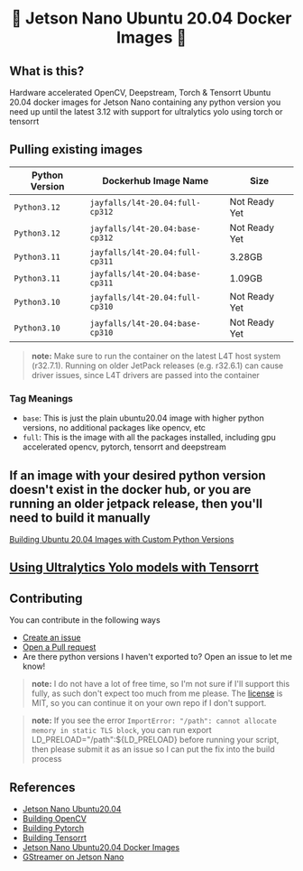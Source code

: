 <h1 align="center">🐳 Jetson Nano Ubuntu 20.04 Docker Images 🐳</h1>

## What is this?

Hardware accelerated OpenCV, Deepstream, Torch & Tensorrt Ubuntu 20.04 docker images for Jetson Nano containing any python version you need up until the latest 3.12 with support for ultralytics yolo using torch or tensorrt

## Pulling existing images

| Python Version | Dockerhub Image Name             | Size          |
|----------------|----------------------------------|---------------|
| `Python3.12`   | `jayfalls/l4t-20.04:full-cp312`  | Not Ready Yet |
| `Python3.12`   | `jayfalls/l4t-20.04:base-cp312`  | Not Ready Yet |
| `Python3.11`   | `jayfalls/l4t-20.04:full-cp311`  | 3.28GB        |
| `Python3.11`   | `jayfalls/l4t-20.04:base-cp311`  | 1.09GB        |
| `Python3.10`   | `jayfalls/l4t-20.04:full-cp310`  | Not Ready Yet |
| `Python3.10`   | `jayfalls/l4t-20.04:base-cp310`  | Not Ready Yet |

>  **note:** Make sure to run the container on the latest L4T host system (r32.7.1). Running on older JetPack releases (e.g. r32.6.1) can cause driver issues, since L4T drivers are passed into the container

### Tag Meanings
- `base`: This is just the plain ubuntu20.04 image with higher python versions, no additional packages like opencv, etc
- `full`: This is the image with all the packages installed, including gpu accelerated opencv, pytorch, tensorrt and deepstream

## If an image with your desired python version doesn't exist in the docker hub, or you are running an older jetpack release, then you'll need to build it manually

[Building Ubuntu 20.04 Images with Custom Python Versions](./documentation/building_manually.md)

## [Using Ultralytics Yolo models with Tensorrt](./documentation/ultralytics.md)

## Contributing

You can contribute in the following ways

- [Create an issue](https://github.com/jayfalls/jetson_nano_ubuntu20_docker/issues/new)
- [Open a Pull request](https://github.com/jayfalls/jetson_nano_ubuntu20_docker/pulls)
- Are there python versions I haven't exported to? Open an issue to let me know!

>  **note:** I do not have a lot of free time, so I'm not sure if I'll support this fully, as such don't expect too much from me please. The [license](./LICENSE) is MIT, so you can continue it on your own repo if I don't support.

>  **note:** If you see the error `ImportError: "/path": cannot allocate memory in static TLS block`, you can run export LD_PRELOAD="/path":${LD_PRELOAD} before running your script, then please submit it as an issue so I can put the fix into the build process

## References

- [Jetson Nano Ubuntu20.04](https://github.com/timongentzsch/Jetson_Ubuntu20_Images)
- [Building OpenCV](https://qengineering.eu/install-opencv-on-jetson-nano.html)
- [Building Pytorch](https://qengineering.eu/install-pytorch-on-jetson-nano.html)
- [Building Tensorrt](https://github.com/NVIDIA/TensorRT/tree/8.2.1?tab=readme-ov-file)
- [Jetson Nano Ubuntu20.04 Docker Images](https://github.com/timongentzsch/Jetson_Ubuntu20_Images)
- [GStreamer on Jetson Nano](https://docs.nvidia.com/metropolis/deepstream/6.0.1/dev-guide/text/DS_Quickstart.html)
